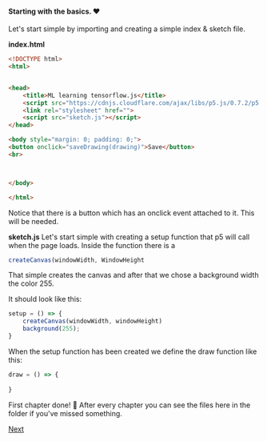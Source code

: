 #### Starting with the basics. :heart:

Let's start simple by importing and creating a simple index & sketch file.

__index.html__
```html
<!DOCTYPE html>
<html>


<head>
    <title>ML learning tensorflow.js</title>
    <script src="https://cdnjs.cloudflare.com/ajax/libs/p5.js/0.7.2/p5.js"></script>
    <link rel="stylesheet" href="">
    <script src="sketch.js"></script>
</head>

<body style="margin: 0; padding: 0;">
<button onclick="saveDrawing(drawing)">Save</button>
<br>



</body>

</html>
```

Notice that there is a button which has an onclick event attached to it. This will be needed.

__sketch.js__
Let's start simple with creating a setup function that p5 will call when the page loads. Inside the function there is a 
```js 
createCanvas(windowWidth, WindowHeight
```
That simple creates the canvas and after that we chose a background width the color 255.

It should look like this:
```js
setup = () => {
    createCanvas(windowWidth, windowHeight)
    background(255);
}
```
When the setup function has been created we define the draw function like this:
```js
draw = () => {
    
}
```

First chapter done! :apple:
After every chapter you can see the files here in the folder if you've missed something.

[Next](https://github.com/ThunbergOlle/p5js-savedrawings-tutorial/blob/master/chap.2/chap.2.md)
